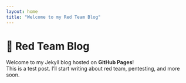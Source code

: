 ```yaml
---
layout: home
title: "Welcome to my Red Team Blog"
---
```


# 🧠 Red Team Blog

Welcome to my Jekyll blog hosted on **GitHub Pages**!  
This is a test post. I’ll start writing about red team, pentesting, and more soon.
